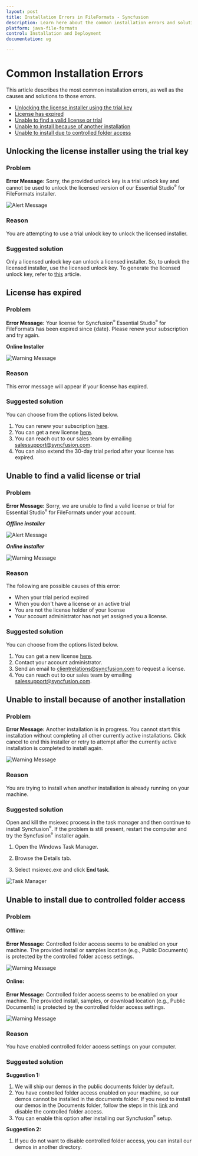 ```yaml
---
layout: post
title: Installation Errors in FileFormats - Syncfusion
description: Learn here about the common installation errors and solutions to those errors in Syncfusion FileFormats Components installation.
platform: java-file-formats
control: Installation and Deployment
documentation: ug

---
```



# Common Installation Errors

This article describes the most common installation errors, as well as the causes and solutions to those errors.

* [Unlocking the license installer using the trial key](https://help.syncfusion.com/java-file-formats/installation/installation-errors#unlocking-the-license-installer-using-the-trial-key)
* [License has expired](https://help.syncfusion.com/java-file-formats/installation/installation-errors#license-has-expired)
* [Unable to find a valid license or trial](https://help.syncfusion.com/java-file-formats/installation/installation-errors#unable-to-find-a-valid-license-or-trial)
* [Unable to install because of another installation](https://help.syncfusion.com/java-file-formats/installation/installation-errors#unable-to-install-because-of-another-installation)
* [Unable to install due to controlled folder access](https://help.syncfusion.com/java-file-formats/installation/installation-errors#unable-to-install-due-to-controlled-folder-access)

## Unlocking the license installer using the trial key

### Problem

**Error Message:** Sorry, the provided unlock key is a trial unlock key and cannot be used to unlock the licensed version of our Essential Studio<sup style="font-size:70%">&reg;</sup> for FileFormats installer.

![Alert Message](Errors/Installation_Errors_img1.png)

### Reason

You are attempting to use a trial unlock key to unlock the licensed installer.

### Suggested solution

Only a licensed unlock key can unlock a licensed installer. So, to unlock the licensed installer, use the licensed unlock key. To generate the licensed unlock key, refer to [this](http://syncfusion.com/kb/2326) article.


## License has expired

### Problem

**Error Message:** Your license for Syncfusion<sup style="font-size:70%">&reg;</sup> Essential Studio<sup style="font-size:70%">&reg;</sup> for FileFormats has been expired since {date}. Please renew your subscription and try again.

**Online Installer**

![Warning Message](Errors/Installation_Errors_img2.png)

### Reason

This error message will appear if your license has expired.

### Suggested solution

You can choose from the options listed below. 

1. You can renew your subscription [here](https://www.syncfusion.com/account/my-renewals). 
2. You can get a new license [here](https://www.syncfusion.com/sales/products). 
3. You can reach out to our sales team by emailing <salessupport@syncfusion.com>. 
4. You can also extend the 30-day trial period after your license has expired.

## Unable to find a valid license or trial

### Problem

**Error Message:** Sorry, we are unable to find a valid license or trial for Essential Studio<sup style="font-size:70%">&reg;</sup> for FileFormats under your account.

<em>**Offline installer**</em>

![Alert Message](Errors/Installation_Errors_img3.png)

<em>**Online installer**</em>

![Warning Message](Errors/Installation_Errors_img6.png)

### Reason

The following are possible causes of this error:

* When your trial period expired
* When you don't have a license or an active trial
* You are not the license holder of your license 
* Your account administrator has not yet assigned you a license.

### Suggested solution

You can choose from the options listed below. 

1. You can get a new license [here](https://www.syncfusion.com/sales/products). 
2. Contact your account administrator. 
3. Send an email to <clientrelations@syncfusion.com> to request a license. 
4. You can reach out to our sales team by emailing <salessupport@syncfusion.com>.

## Unable to install because of another installation

### Problem

**Error Message:** Another installation is in progress. You cannot start this installation without completing all other currently active installations. Click cancel to end this installer or retry to attempt after the currently active installation is completed to install again.

![Warning Message](Errors/Installation_Errors_img4.png)

### Reason

You are trying to install when another installation is already running on your machine.

### Suggested solution

Open and kill the msiexec process in the task manager and then continue to install Syncfusion<sup style="font-size:70%">&reg;</sup>. If the problem is still present, restart the computer and try the Syncfusion<sup style="font-size:70%">&reg;</sup> installer again. 

1. Open the Windows Task Manager.

2. Browse the Details tab.

3. Select msiexec.exe and click **End task**.

![Task Manager](Errors/Installation_Errors_img5.png)

## Unable to install due to controlled folder access

### Problem

#### Offline:

**Error Message:** Controlled folder access seems to be enabled on your machine. The provided install or samples location (e.g., Public Documents) is protected by the controlled folder access settings.

![Warning Message](Errors/Installation_Errors_img7.png)

#### Online:

**Error Message:** Controlled folder access seems to be enabled on your machine. The provided install, samples, or download location (e.g., Public Documents) is protected by the controlled folder access settings.

![Warning Message](Errors/Installation_Errors_img8.png)

### Reason

You have enabled controlled folder access settings on your computer.

### Suggested solution

**Suggestion 1:**

1. We will ship our demos in the public documents folder by default. 
2. You have controlled folder access enabled on your machine, so our demos cannot be installed in the documents folder. If you need to install our demos in the Documents folder, follow the steps in this [link](https://support.microsoft.com/en-us/windows/allow-an-app-to-access-controlled-folders-b5b6627a-b008-2ca2-7931-7e51e912b034) and disable the controlled folder access.
3. You can enable this option after installing our Syncfusion<sup style="font-size:70%">&reg;</sup> setup.

**Suggestion 2:**

1. If you do not want to disable controlled folder access, you can install our demos in another directory.